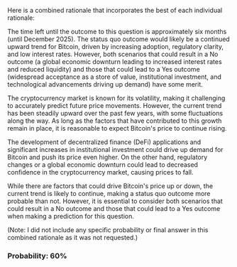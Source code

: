Here is a combined rationale that incorporates the best of each individual rationale:

The time left until the outcome to this question is approximately six months (until December 2025). The status quo outcome would likely be a continued upward trend for Bitcoin, driven by increasing adoption, regulatory clarity, and low interest rates. However, both scenarios that could result in a No outcome (a global economic downturn leading to increased interest rates and reduced liquidity) and those that could lead to a Yes outcome (widespread acceptance as a store of value, institutional investment, and technological advancements driving up demand) have some merit.

The cryptocurrency market is known for its volatility, making it challenging to accurately predict future price movements. However, the current trend has been steadily upward over the past few years, with some fluctuations along the way. As long as the factors that have contributed to this growth remain in place, it is reasonable to expect Bitcoin's price to continue rising.

The development of decentralized finance (DeFi) applications and significant increases in institutional investment could drive up demand for Bitcoin and push its price even higher. On the other hand, regulatory changes or a global economic downturn could lead to decreased confidence in the cryptocurrency market, causing prices to fall.

While there are factors that could drive Bitcoin's price up or down, the current trend is likely to continue, making a status quo outcome more probable than not. However, it is essential to consider both scenarios that could result in a No outcome and those that could lead to a Yes outcome when making a prediction for this question.

(Note: I did not include any specific probability or final answer in this combined rationale as it was not requested.)

### Probability: 60%